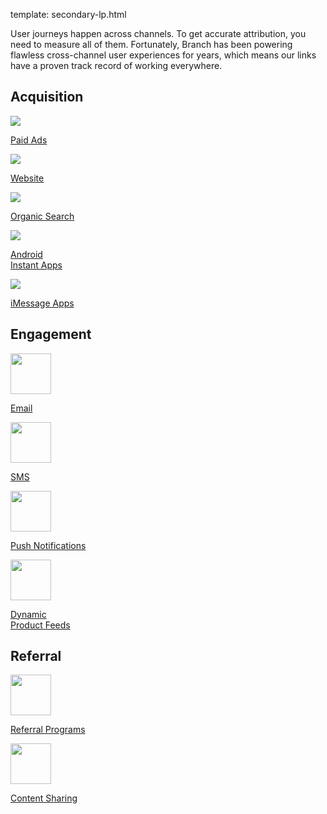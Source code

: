 template: secondary-lp.html

User journeys happen across channels. To get accurate attribution, you need to measure all of them. Fortunately, Branch has been powering flawless cross-channel user experiences for years, which means our links have a proven track record of working everywhere.

## Acquisition
<!-- Acquisition -->
<div class="nav-wrap flex-wrap">
  <a href="/pages/deep-linked-ads/branch-universal-ads">
    <img src="../../../img/pages/channels/paid-ads.png"/>
    <p>Paid Ads</p>
  </a>
  <a href="/pages/web/branch-web-solutions">
    <img src="../../../img/pages/channels/website.png"/>
    <p>Website</p>
  </a>
  <a href="/pages/organic-search/branch-organic-search">
    <img src="../../../img/pages/channels/organic.png"/>
    <p>Organic Search</p>
  </a>
	<a href="/pages/app-to-app/android-instant-apps">
    <img src="../../../img/pages/channels/instant-app.png"/>
    <p>Android<br/>Instant Apps</p>
  </a>
	<a href="/pages/app-to-app/imessage-apps">
    <img src="../../../img/pages/channels/imessage.png"/>
    <p>iMessage Apps</p>
  </a>
</div>
<!--/ Acquisition -->

## Engagement
<!-- Engagement -->
<div class="nav-wrap flex-wrap">
  <a href="/pages/emails/universal-email">
    <img src="../../../img/pages/channels/email.png" height:"65" width="65"/>
    <p>Email</p>
  </a>
	<a href="/pages/sms/vibes">
		<img src="../../../img/pages/channels/sms.png" height:"65" width="65"/>
		<p>SMS</p>
	</a>
  <a href="/pages/advance/push-notifications">
    <img src="../../../img/pages/channels/push-notifications.png" height:"65" width="65"/>
    <p>Push Notifications</p>
  </a>
	<a href="/pages/deep-linked-ads/dynamic-product-feeds">
    <img src="../../../img/pages/channels/product-feed.png" height:"65" width="65"/>
    <p>Dynamic<br/>Product Feeds</p>
  </a>
</div>
<!--/ Engagement -->

## Referral
<!-- Referral -->
<div class="nav-wrap flex-wrap">
  <a href="/pages/viral/referrals">
    <img src="../../../img/pages/channels/referral.png" height:"65" width="65"/>
    <p>Referral Programs</p>
  </a>
	<a href="/pages/viral/content-sharing">
		<img src="../../../img/pages/channels/content-sharing.png" height:"65" width="65"/>
		<p>Content Sharing</p>
	</a>
</div>
<!--/ Referral -->
